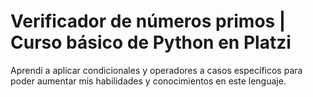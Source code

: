 # Verificador de números primos | Curso básico de Python en Platzi 

Aprendí a aplicar condicionales y operadores a casos específicos para poder aumentar mis habilidades y conocimientos en este lenguaje.
